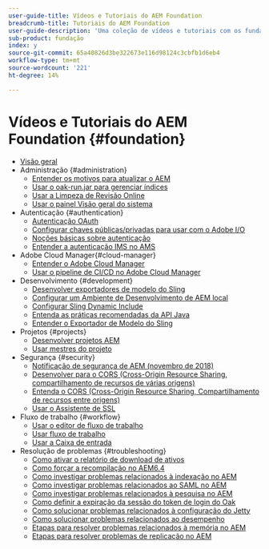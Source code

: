 ```yaml
---
user-guide-title: Vídeos e Tutoriais do AEM Foundation
breadcrumb-title: Tutoriais do AEM Foundation
user-guide-description: 'Uma coleção de vídeos e tutoriais com os fundamentos do Adobe Experience Manager. '
sub-product: fundação
index: y
source-git-commit: 65a40826d3be322673e116d98124c3cbfb1d6eb4
workflow-type: tm+mt
source-wordcount: '221'
ht-degree: 14%

---
```



# Vídeos e Tutoriais do AEM Foundation {#foundation}

+ [Visão geral](./overview.md)
+ Administração {#administration}
   + [Entender os motivos para atualizar o AEM](./administration/understand-reasons-to-upgrade.md)
   + [Usar o oak-run.jar para gerenciar índices](./administration/use-oak-run-jar-to-manage-indexes.md)
   + [Usar a Limpeza de Revisão Online](./administration/use-online-revision-clean-up.md)
   + [Usar o painel Visão geral do sistema](./administration/use-the-system-overview-dashboard.md)
+ Autenticação {#authentication}
   + [Autenticação OAuth](authentication/oauth-code-sample-develop.md)
   + [Configurar chaves públicas/privadas para usar com o Adobe I/O](authentication/set-up-public-private-keys-for-use-with-aem-and-adobe-io.md)
   + [Noções básicas sobre autenticação](authentication/authentication-support-article-understand.md)
   + [Entender a autenticação IMS no AMS](authentication/adobe-ims-authentication-technical-video-understand.md)
+ Adobe Cloud Manager{#cloud-manager}
   + [Entender o Adobe Cloud Manager](./cloud-manager/understand-cloud-manager-for-aem.md)
   + [Usar o pipeline de CI/CD no Adobe Cloud Manager](./cloud-manager/use-the-cicd-pipeline-in-cloud-manager-for-aem.md)
+ Desenvolvimento {#development}
   + [Desenvolver exportadores de modelo do Sling](./development/develop-sling-model-exporter.md)
   + [Configurar um Ambiente de Desenvolvimento de AEM local](./development/set-up-a-local-aem-development-environment.md)
   + [Configurar Sling Dynamic Include](./development/set-up-sling-dynamic-include.md)
   + [Entenda as práticas recomendadas da API Java](./development/understand-java-api-best-practices.md)
   + [Entender o Exportador de Modelo do Sling](./development/understand-sling-model-exporter.md)
+ Projetos {#projects}
   + [Desenvolver projetos AEM](./projects/develop-aem-projects.md)
   + [Usar mestres do projeto](./projects/use-project-masters.md)
+ Segurança {#security}
   + [Notificação de segurança de AEM (novembro de 2018)](./security/aem-security-notification-2018-11.md)
   + [Desenvolver para o CORS (Cross-Origin Resource Sharing, compartilhamento de recursos de várias origens)](./security/develop-for-cross-origin-resource-sharing.md)
   + [Entenda o CORS (Cross-Origin Resource Sharing, Compartilhamento de recursos entre origens)](./security/understand-cross-origin-resource-sharing.md)
   + [Usar o Assistente de SSL](./security/use-the-ssl-wizard.md)
+ Fluxo de trabalho {#workflow}
   + [Usar o editor de fluxo de trabalho](./workflow/use-the-workflow-editor.md)
   + [Usar fluxo de trabalho](./workflow/use-workflow.md)
   + [Usar a Caixa de entrada](./workflow/use-the-inbox.md)
+ Resolução de problemas {#troubleshooting}
   + [Como ativar o relatório de download de ativos](./troubleshooting/how-to-enable-asset-download-report.md)
   + [Como forçar a recompilação no AEM6.4](./troubleshooting/how-to-force-recompilation.md)
   + [Como investigar problemas relacionados à indexação no AEM](./troubleshooting/how-to-investigate-indexing-related-issues.md)
   + [Como investigar problemas relacionados ao SAML no AEM](./troubleshooting/how-to-investigate-saml-related-issues.md)
   + [Como investigar problemas relacionados à pesquisa no AEM](./troubleshooting/how-to-investigate-search-related-issues.md)
   + [Como definir a expiração da sessão do token de login do Oak](./troubleshooting/how-to-set-the-oak-login-token-session-expiration.md)
   + [Como solucionar problemas relacionados à configuração do Jetty](./troubleshooting/how-to-troubleshoot-issues-related-to-jetty-configuration.md)
   + [Como solucionar problemas relacionados ao desempenho](./troubleshooting/how-to-troubleshoot-performance-related-issues.md)
   + [Etapas para resolver problemas relacionados à memória no AEM](./troubleshooting/steps-to-resolve-memory-related-issues.md)
   + [Etapas para resolver problemas de replicação no AEM](./troubleshooting/steps-to-resolve-replication-issues.md)
